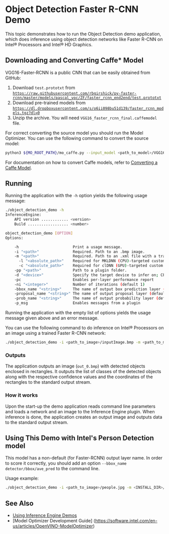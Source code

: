 # Object Detection Faster R-CNN Demo

This topic demonstrates how to run the Object Detection demo application, which does inference using object detection
networks like Faster R-CNN on Intel® Processors and Intel® HD Graphics.

## Downloading and Converting Caffe* Model
VGG16-Faster-RCNN is a public CNN that can be easily obtained from GitHub:

1. Download <code>test.prototxt</code> from <code>https://raw.githubusercontent.com/rbgirshick/py-faster-rcnn/master/models/pascal_voc/ZF/faster_rcnn_end2end/test.prototxt</code>
2. Download pre-trained models from <code>https://dl.dropboxusercontent.com/s/o6ii098bu51d139/faster_rcnn_models.tgz?dl=0</code>
3. Unzip the archive. You will need <code>VGG16_faster_rcnn_final.caffemodel</code> file.

For correct converting the source model you should run the Model Optimizer. 
You can use the following command to convert the source model:
```sh
python3 ${MO_ROOT_PATH}/mo_caffe.py --input_model <path_to_model>/VGG16_faster_rcnn_final.caffemodel --input_proto <path_to_model>/deploy.prototxt
```

For documentation on how to convert Caffe models, refer to [Converting a Caffe Model](./docs/Model_Optimizer_Developer_Guide/prepare_trained_model/convert_model/Convert_Model_From_Caffe.md).

## Running

Running the application with the <code>-h</code> option yields the following usage message:
```sh
./object_detection_demo -h
InferenceEngine: 
    API version ............ <version>
    Build .................. <number>

object_detection_demo [OPTION]
Options:

    -h                        Print a usage message.
    -i "<path>"               Required. Path to an .bmp image.
    -m "<path>"               Required. Path to an .xml file with a trained model.
      -l "<absolute_path>"    Required for MKLDNN (CPU)-targeted custom layers. Absolute path to a shared library with the kernels impl.
      -c "<absolute_path>"    Required for clDNN (GPU)-targeted custom kernels. Absolute path to the xml file with the kernels desc.
    -pp "<path>"              Path to a plugin folder.
    -d "<device>"             Specify the target device to infer on; CPU, GPU, FPGA or MYRIAD is acceptable. The demo will look for a suitable plugin for a specified device.
    -pc                       Enables per-layer performance report
    -ni "<integer>"           Number of iterations (default 1)
    -bbox_name "<string>"     The name of output box prediction layer (default: bbox_pred)
    -proposal_name "<string>" The name of output proposal layer (default: proposal)
    -prob_name "<string>"     The name of output probability layer (default: cls_prob)
    -p_msg                    Enables messages from a plugin
```

Running the application with the empty list of options yields the usage message given above and an error message.

You can use the following command to do inference on Intel&reg; Processors on an image using a trained Faster R-CNN network:
```sh
./object_detection_demo -i <path_to_image>/inputImage.bmp -m <path_to_model>/faster-rcnn.xml -d CPU
```

### Outputs

The application outputs an image (<code>out_0.bmp</code>) with detected objects enclosed in rectangles. It outputs the list of classes 
of the detected objects along with the respective confidence values and the coordinates of the 
rectangles to the standard output stream.

### How it works

Upon the start-up the demo application reads command line parameters and loads a network and an image to the Inference
Engine plugin. When inference is done, the application creates an 
output image and outputs data to the standard output stream.

## Using This Demo with Intel's Person Detection model

This model has a non-default (for Faster-RCNN) output layer name. In order to score it correctly, you should add an option 
`--bbox_name detector/bbox/ave_pred` to the command line.

Usage example: 

```sh
./object_detection_demo -i <path_to_image>/people.jpg -m <INSTALL_DIR>/deployment_tools/intel_models/person-detection-retail-0001/FP32/person-detection-retail-0001.xml --bbox_name detector/bbox/ave_pred -d CPU
```

## See Also 
* [Using Inference Engine Demos](../Readme.md)
* [Model Optimizer Development Guide]  (https://software.intel.com/en-us/articles/OpenVINO-ModelOptimizer)
